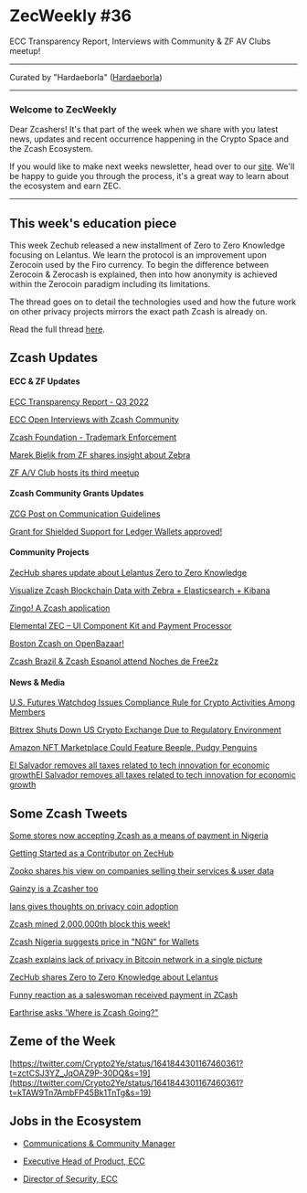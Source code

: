 # ZecWeekly #36

ECC Transparency Report, Interviews with Community & ZF AV Clubs meetup!

---

Curated by "Hardaeborla" ([Hardaeborla](https://twitter.com/ayanlajaadebola))

---

### Welcome to ZecWeekly

Dear Zcashers! It's that part of the week when we share with you latest news, updates and recent occurrence happening in the Crypto Space and the Zcash Ecosystem. 

If you would like to make next weeks newsletter, head over to our [site](https://wiki.zechub.xyz/zecweekly-newsletter). We'll be happy to guide you through the process, it's a great way to learn about the ecosystem and earn ZEC.

---

## This week's education piece

This week Zechub released a new installment of Zero to Zero Knowledge focusing on Lelantus. 
We learn the protocol is an improvement upon Zerocoin used by the Firo currency. To begin the difference between Zerocoin & Zerocash is explained, then into how anonymity is achieved within the Zerocoin paradigm including its limitations.

The thread goes on to detail the technologies used and how the future work on other privacy projects mirrors the exact path Zcash is already on.

Read the full thread [here](https://twitter.com/ZecHub/status/1641902859800150017?t=ae-kdKSr3GEO-FGrhSjw1w&s=19).


## Zcash Updates


#### ECC & ZF Updates

[ECC Transparency Report - Q3 2022](https://electriccoin.co/blog/ecc-transparency-report-for-q3-2022/) 

[ECC Open Interviews with Zcash Community](https://twitter.com/ElectricCoinCo/status/1640751102831280128?t=I4TjUZF8SqvUdxNqEFa8yg&s=19)

[Zcash Foundation - Trademark Enforcement](https://twitter.com/ZcashFoundation/status/1640445899582087195?t=e-riU1_m1NcknF8MWTY60Q&s=19) 

[Marek Bielik from ZF shares insight about Zebra](https://zfnd.org/zebra-as-a-package-in-the-arch-user-repository/) 

[ZF A/V Club hosts its third meetup](https://twitter.com/ZFAVClub/status/1641512708804599816?cxt=HHwWkICz6ZHH6cctAAAA)


#### Zcash Community Grants Updates

[ZCG Post on Communication Guidelines](https://forum.zcashcommunity.com/t/zcg-communication-guidelines/44284) 

[Grant for Shielded Support for Ledger Wallets approved!](https://forum.zcashcommunity.com/t/shielded-support-for-ledger-hardware-wallets-nanos-nanox/44113/36)


#### Community Projects

[ZecHub shares update about Lelantus Zero to Zero Knowledge](https://twitter.com/ZecHub/status/1641902859800150017?t=ae-kdKSr3GEO-FGrhSjw1w&s=19) 

[Visualize Zcash Blockchain Data with Zebra + Elasticsearch + Kibana](https://zfnd.org/visualize-zcash-blockchain-data-with-zebra-elasticsearch-kibana/) 

[Zingo! A Zcash application](https://free2z.cash/zingolabs/zpage/zingo-a-zcash-application) 

[Elemental ZEC – UI Component Kit and Payment Processor](https://forum.zcashcommunity.com/t/elemental-zec-ui-component-kit-and-payment-processor/40110) 

[Boston Zcash on OpenBazaar!](https://twitter.com/BostonZcash/status/1022977491319889920)

[Zcash Brazil & Zcash Espanol attend Noches de Free2z](https://twitter.com/zcashesp/status/1641970291860488198?cxt=HHwWjIC2of3RucktAAAA)


#### News & Media

[U.S. Futures Watchdog Issues Compliance Rule for Crypto Activities Among Members](https://www.google.com/amp/s/www.coindesk.com/policy/2023/03/31/us-futures-watchdog-issues-compliance-rule-for-crypto-activities-among-members/%3foutputType=amp) 

[Bittrex Shuts Down US Crypto Exchange Due to Regulatory Environment](https://decrypt.co/125087/crypto-exchange-bittrex-shut-down-us-operations) 

[Amazon NFT Marketplace Could Feature Beeple, Pudgy Penguins](https://blockworks.co/news/amazon-nft-crypto-beeple-pudgy-penguins) 

[El Salvador removes all taxes related to tech innovation for economic growthEl Salvador removes all taxes related to tech innovation for economic growth](https://cointelegraph.com/news/el-salvador-removes-all-taxes-related-to-tech-innovation-for-economic-growth) 



## Some Zcash Tweets

[Some stores now accepting Zcash as a means of payment in Nigeria](https://twitter.com/ZcashNigeria/status/1639822979440820225?t=O1S1DaSMxMmIMG7T0L9YhQ&s=19) 

[Getting Started as a Contributor on ZecHub](https://twitter.com/ZecHub/status/1641212891532500994?t=Da_-RU8zfCd0XowvzdREMw&s=19) 

[Zooko shares his view on companies selling their services & user data](https://twitter.com/zooko/status/1641613930626945024?t=LvJtEiv2De_RZpGqeDzg8w&s=19ł)

[Gainzy is a Zcasher too](https://twitter.com/gainzy222/status/1641613987958738946?cxt=HHwWhMC-qa7Ol8gtAAAA)

[Ians gives thoughts on privacy coin adoption](https://twitter.com/iansagstette/status/1641630804160684033)

[Zcash mined 2,000,000th block this week!](https://twitter.com/zcash/status/1641481354297876480?t=VwJfxnTtnRfiLKSuuDU_zA&s=19) 

[Zcash Nigeria suggests price in "NGN" for Wallets](https://twitter.com/ZcashNigeria/status/1640783701989531665?t=OrShRsoCcznDrx9Y4sN1tA&s=19) 

[Zcash explains lack of privacy in Bitcoin network in a single picture](https://twitter.com/zcash/status/1641538813510950915?t=17Wgqvi2hFhhq_PyKvo1VQ&s=19) 

[ZecHub shares Zero to Zero Knowledge about Lelantus](https://twitter.com/ZecHub/status/1641902859800150017?t=ED5AeXncCmXkokkSDo3FMg&s=19) 

[Funny reaction as a saleswoman received payment in ZCash](https://twitter.com/mad_paiement/status/1641094332546711552?t=xUoW9KhMHhmcuE5w66yyLQ&s=19) 

[Earthrise asks 'Where is Zcash Going?"](https://forum.zcashcommunity.com/t/zcash-where-are-we-going/44302/7?u=squirrel)


## Zeme of the Week

[https://twitter.com/Crypto2Ye/status/1641844301167460361?t=zctCSJ3YZ_JqOAZ9P-30DQ&s=19](https://twitter.com/Crypto2Ye/status/1641844301167460361?t=kTAW9Tn7AmbFP45Bk1TnTg&s=19) 


## Jobs in the Ecosystem

- [Communications & Community Manager](https://apply.workable.com/electric-coin-company/j/0EB27EE759/)

- [Executive Head of Product, ECC](https://apply.workable.com/electric-coin-company/j/6ACEC09B90/)

- [Director of Security, ECC](https://apply.workable.com/electric-coin-company/j/E68A4C20E2/)
